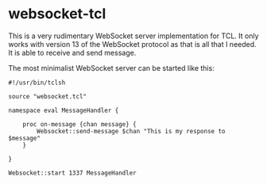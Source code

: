 websocket-tcl
=============

This is a very rudimentary WebSocket server implementation for TCL. It only works with version 13 of the WebSocket protocol as that is all that I needed. It is able to receive and send message.

The most minimalist WebSocket server can be started like this:

    #!/usr/bin/tclsh
    
    source "websocket.tcl"
    
    namespace eval MessageHandler {
    
    	proc on-message {chan message} {
    		Websocket::send-message $chan "This is my response to $message"
    	}
    
    }
    
    Websocket::start 1337 MessageHandler
